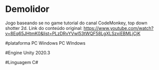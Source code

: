 # Demolidor
Jogo baseando se no game tutorial do canal CodeMonkey, top down shotter 2d.
Link do conteúdo original: https://www.youtube.com/watch?v=8Eq65JHtmK0&list=PLzDRvYVwl53tWQF58LgXLSzxiEBMLjCjK

#plataforma PC Windows
PC WIndows

#Engine
Unity 2020.3

#Linguagem
C#
